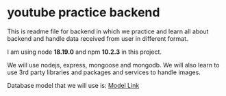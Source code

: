 # youtube practice backend

This is readme file for backend in which we practice and learn all about backend and handle data received from user in different format.

I am using node <b>18.19.0</b> and npm <b>10.2.3</b> in this project. 

We will use nodejs, express, mongoose and mongodb. We will also learn to use 3rd party libraries and packages and services to handle images. 

Database model that we will use is: [Model Link](https://app.eraser.io/workspace/swFi7TrAozbwHRxOcMmz?origin=share)
